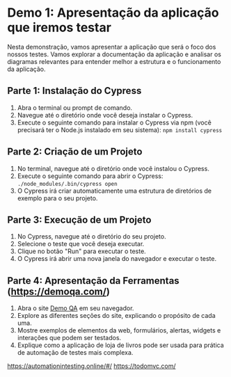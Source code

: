 # Demo 1: Apresentação da aplicação que iremos testar

Nesta demonstração, vamos apresentar a aplicação que será o foco dos nossos testes. Vamos explorar a documentação da aplicação e analisar os diagramas relevantes para entender melhor a estrutura e o funcionamento da aplicação.

## Parte 1: Instalação do Cypress

1. Abra o terminal ou prompt de comando.
2. Navegue até o diretório onde você deseja instalar o Cypress.
3. Execute o seguinte comando para instalar o Cypress via npm (você precisará ter o Node.js instalado em seu sistema): `npm install cypress`

## Parte 2: Criação de um Projeto

1. No terminal, navegue até o diretório onde você instalou o Cypress.
2. Execute o seguinte comando para abrir o Cypress: `./node_modules/.bin/cypress open`
3. O Cypress irá criar automaticamente uma estrutura de diretórios de exemplo para o seu projeto.

## Parte 3: Execução de um Projeto

1. No Cypress, navegue até o diretório do seu projeto.
2. Selecione o teste que você deseja executar.
3. Clique no botão "Run" para executar o teste.
4. O Cypress irá abrir uma nova janela do navegador e executar o teste.

## Parte 4: Apresentação da Ferramentas (https://demoqa.com/)

1. Abra o site [Demo QA](https://demoqa.com/) em seu navegador.
2. Explore as diferentes seções do site, explicando o propósito de cada uma.
3. Mostre exemplos de elementos da web, formulários, alertas, widgets e interações que podem ser testados.
4. Explique como a aplicação de loja de livros pode ser usada para prática de automação de testes mais complexa.

https://automationintesting.online/#/
https://todomvc.com/


